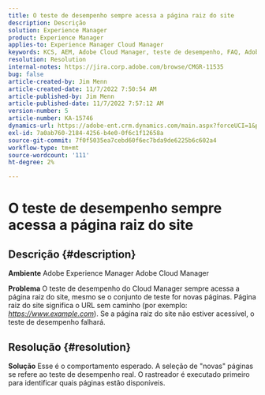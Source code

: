 ```yaml
---
title: O teste de desempenho sempre acessa a página raiz do site
description: Descrição
solution: Experience Manager
product: Experience Manager
applies-to: Experience Manager Cloud Manager
keywords: KCS, AEM, Adobe Cloud Manager, teste de desempenho, FAQ, Adobe Experience Manager, página raiz
resolution: Resolution
internal-notes: https://jira.corp.adobe.com/browse/CMGR-11535
bug: false
article-created-by: Jim Menn
article-created-date: 11/7/2022 7:50:54 AM
article-published-by: Jim Menn
article-published-date: 11/7/2022 7:57:12 AM
version-number: 5
article-number: KA-15746
dynamics-url: https://adobe-ent.crm.dynamics.com/main.aspx?forceUCI=1&pagetype=entityrecord&etn=knowledgearticle&id=f6cd19e2-705e-ed11-9561-6045bd0065f9
exl-id: 7a0ab760-2184-4256-b4e0-0f6c1f12658a
source-git-commit: 7f0f5035ea7cebd60f6ec7bda9de6225b6c602a4
workflow-type: tm+mt
source-wordcount: '111'
ht-degree: 2%

---
```


# O teste de desempenho sempre acessa a página raiz do site

## Descrição {#description}


<b>Ambiente</b>
Adobe Experience Manager Adobe Cloud Manager

<b>Problema</b>
O teste de desempenho do Cloud Manager sempre acessa a página raiz do site, mesmo se o conjunto de teste for novas páginas.
Página raiz do site significa o URL sem caminho (por exemplo: *https://www.example.com*).
Se a página raiz do site não estiver acessível, o teste de desempenho falhará.


## Resolução {#resolution}


<b>Solução</b>
Esse é o comportamento esperado.
A seleção de &quot;novas&quot; páginas se refere ao teste de desempenho real.
O rastreador é executado primeiro para identificar quais páginas estão disponíveis.
